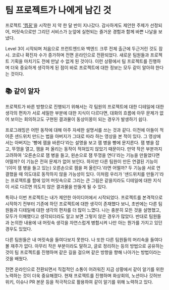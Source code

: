 # 팀 프로젝트가 나에게 남긴 것

프로젝트 ['찜꽁'](https://github.com/woowacourse-teams/2021-zzimkkong)을 시작한 지 약 한 달 반이 지나갔다. 감사하게도 제안한 주제가 선정되어, 머릿속으로만 그리던 서비스가 눈앞에 실현되는 즐거운 경험과 함께 바쁜 나날을 보냈다.

Level 3이 시작되며 처음으로 프런트엔드와 백엔드 크루 전체 출근에 두근거린 것도 잠시. 코로나 확진자 수가 증가하며 전면 온라인으로 전환되었다. 새로운 팀원들과 프로젝트 기획을 마치기도 전에 만날 수 없게 된 것이다. 이런 상황에서 팀 프로젝트를 진행하며 더욱 중요하게 생각하게 된 점이 바로 프로젝트에 대한 정보는 모두 같이 알아햐 한다는 것이다.

## 📚 같이 알자

프로젝트가 바른 방향으로 진행되기 위해서는 각 팀원의 프로젝트에 대한 디테일에 대한 생각의 편차가 서로 세밀한 부분에 대한 지식이 다르다면, 대화의 흐름에 아무 문제가 없어 보이는 회의하고도 구현된 결과물이 동상이몽이 되는 경우가 발생하기 쉽다.

프로그래밍은 어떤 동작에 대해 아주 자세한 설명서를 쓰는 것과 같다. 이전에 아들이 적어준 샌드위치 만드는 법을 아버지가 그대로 따라 하는 영상을 본 적이 있다. 그 영상에서는 아버지는 '빵에 잼을 바른다'라는 설명을 보고 잼 병을 빵에 문지른다. 잼 병을 잡고, 뚜껑을 열고, 잼을 퍼 올리는 동작이 적혀있지 않았기 때문이다. 만약 작은 부분까지 고려하여 '오른손으로 잼 병을 들고, 왼손으로 잼 뚜껑을 연다'라는 기능을 만들었다면 어떨까? 이 기능은 전혀 문제가 없어 보인다. 하지만 다른 팀원이 만든 연결된 기능이 '(이미 잼 병을 들고 있는) 오른손으로 잼을 퍼 올린다.'라면 어떨까? 두 기능을 서로 연결했을 때 의도대로 동작하지 않을 가능성이 있다. 이처럼 우리가 '샌드위치를 만들기'라는 프로젝트를 함에 있어 머릿속으로 그리는 큰 그림은 같을지라도 디테일에 대한 지식이 서로 다르면 의도치 않은 결과물을 만들게 될 수 있다.

특히나 이번 프로젝트는 내가 제안한 아이디어에서 시작되었다. 프로젝트를 본격적으로 시작하기 전부터 기존에 하던 프로젝트에 대한 생각이 존재했다 보니, 초반에는 다른 팀원들과 디테일에 대한 생각의 편차를 더 많이 느꼈다. 나는 충분히 모든 것을 설명했고, 모두가 이해했다고 생각되더라도 알고 보면 그렇지 않은 경우가 많았다. 반대로 팀원들과 논의한 내용에 내 머릿속 생각을 자연스럽게 병합시켜 나만 아는 뭔가를 가지고 있던 경우도 있었다.

다른 팀원들은 내 머릿속을 들여다보지 못한다. 나 또한 다른 팀원들의 머리속을 들여다볼 재주가 없다. 아무리 작은 부분이라도 말하고, 글로 정리하는 등의 방법으로 공유하는 것이 팀 프로젝트를 진행하며 같은 길을 걸으며 같은 방향을 향해 나아가는 방법이라는 것을 배웠다.

전면 온라인으로 전환되면서 직접적인 소통이 어려워진 지금 상황에서 같이 알기를 위한 노력하는 것이 더욱 중요해졌다. 현재 프로젝트를 진행하며 화상회의, 노션이나 깃허브 위키, 이슈나 PR 본문 등을 적극적으로 활용하여 같이 알기를 위해 노력하고 있다.

